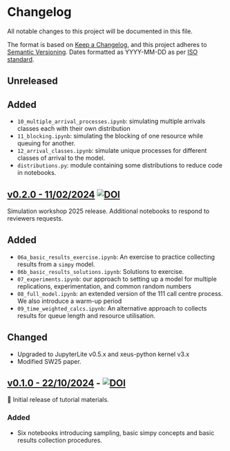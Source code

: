 # Changelog

All notable changes to this project will be documented in this file.

The format is based on [Keep a Changelog](https://keepachangelog.com/en/1.1.0/),
and this project adheres to [Semantic Versioning](https://semver.org/spec/v2.0.0.html). Dates formatted as YYYY-MM-DD as per [ISO standard](https://www.iso.org/iso-8601-date-and-time-format.html).

## Unreleased

## Added

* `10_multiple_arrival_processes.ipynb`: simulating multiple arrivals classes each with their own distribution
* `11_blocking.ipynb`: simulating the blocking of one resource while queuing for another.
* `12_arrival_classes.ipynb`: simulate unique processes for different classes of arrival to the model.
* `distributions.py`: module containing some distributions to reduce code in notebooks.

## [v0.2.0 - 11/02/2024](https://github.com/pythonhealthdatascience/intro-open-sim/releases/tag/v0.2.0) [![DOI](https://zenodo.org/badge/DOI/10.5281/zenodo.14849934.svg)](https://doi.org/10.5281/zenodo.14849934)

Simulation workshop 2025 release. Additional notebooks to respond to reviewers requests.

## Added

* `06a_basic_results_exercise.ipynb`: An exercise to practice collecting results from a `simpy` model.
* `06b_basic_results_solutions.ipynb`: Solutions to exercise.
* `07_experiments.ipynb`: our approach to setting up a model for multiple replications, experimentation, and common random numbers
* `08_full_model.ipynb`: an extended version of the 111 call centre process. We also introduce a warm-up period
* `09_time_weighted_calcs.ipynb`: An alternative approach to collects results for queue length and resource utilisation.

## Changed

* Upgraded to JupyterLite v0.5.x and xeus-python kernel v3.x
* Modified SW25 paper.

## [v0.1.0 - 22/10/2024](https://github.com/pythonhealthdatascience/intro-open-sim/releases/tag/v0.1.0) - [![DOI](https://zenodo.org/badge/DOI/10.5281/zenodo.13971859.svg)](https://doi.org/10.5281/zenodo.13971859)

🌱 Initial release of tutorial materials.

### Added

* Six notebooks introducing sampling, basic simpy concepts and basic results collection procedures.